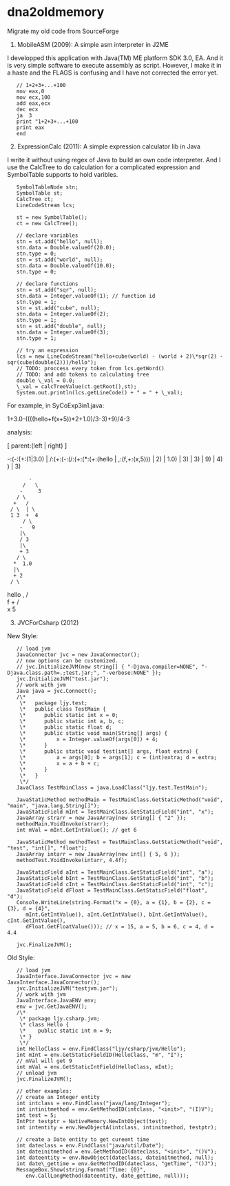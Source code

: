dna2oldmemory
=============

Migrate my old code from SourceForge

1. MobileASM (2009): A simple asm interpreter in J2ME

I developped this application with
Java(TM) ME platform SDK 3.0, EA.
And it is very simple software to
execute assembly as script. However,
I make it in a haste and the FLAGS
is confusing and I have not corrected
the error yet.

```
   // 1+2+3+...+100
   mov eax,0
   mov ecx,100
   add eax,ecx
   dec ecx
   ja  3
   print "1+2+3+...+100
   print eax
   end
```

2. ExpressionCalc (2011): A simple expression calculator lib in Java

I write it without using regex of Java
to build an own code interpreter. And
I use the CalcTree to do calculation
for a complicated expression and SymbolTable
supports to hold varibles.

```
   SymbolTableNode stn;
   SymbolTable st;
   CalcTree ct;
   LineCodeStream lcs;

   st = new SymbolTable();
   ct = new CalcTree();

   // declare variables
   stn = st.add("hello", null);
   stn.data = Double.valueOf(20.0);
   stn.type = 0;
   stn = st.add("world", null);
   stn.data = Double.valueOf(10.0);
   stn.type = 0;

   // declare functions
   stn = st.add("sqr", null);
   stn.data = Integer.valueOf(1); // function id
   stn.type = 1;
   stn = st.add("cube", null);
   stn.data = Integer.valueOf(2);
   stn.type = 1;
   stn = st.add("double", null);
   stn.data = Integer.valueOf(3);
   stn.type = 1;

   // try an expression
   lcs = new LineCodeStream("hello+cube(world) - (world + 2)\*sqr(2) - sqr(cube(double(2)))/hello");
   // TODO: proccess every token from lcs.getWord()
   // TODO: and add tokens to calculating tree
   double \_val = 0.0;
   \_val = calcTreeValue(ct.getRoot(),st);
   System.out.println(lcs.getLineCode() + " = " + \_val);
```

  For example, in SyCoExp3in1.java:

  1+3.0-((((hello+f(x+5))\*2+1.0)/3-3)+9)/4-3

  analysis:

  [ parent:(left | right) ]

  -:(-:(+:(1|3.0) | /:(+:(-:(/:(+:(\*:(+:(hello | ,:(f,+:(x,5))) | 2) | 1.0) | 3) | 3) | 9) | 4) ) | 3)

           -
         /   \
        -     3
       / \
      +   /
     / \  | \
     1 3  +  4
         / \
        -   9
        |\
        / 3
        |\
        + 3
       / \
      *  1.0
      |\
      + 2
     / \
 hello  ,
       / \
      f   +
         / \
        x   5



3. JVCForCsharp (2012)

New Style:

```
   // load jvm
   JavaConnector jvc = new JavaConnector();
   // now options can be customized.
   // jvc.InitializeJVM(new string[] { "-Djava.compiler=NONE", "-Djava.class.path=.;test.jar;", "-verbose:NONE" });
   jvc.InitializeJVM("test.jar");
   // work with jvm
   Java java = jvc.Connect();
   /\*
    \*   package ljy.test;
    \*   public class TestMain {
    \*   	public static int x = 0;
    \*   	public static int a, b, c;
    \*   	public static float d;
    \*   	public static void main(String[] args) {
    \*   		x = Integer.valueOf(args[0]) + 4;
    \*   	}
    \*   	public static void test(int[] args, float extra) {
    \*   		a = args[0]; b = args[1]; c = (int)extra; d = extra;
    \*   		x = a + b + c;
    \*   	}
    \*   }
    \*/
   JavaClass TestMainClass = java.LoadClass("ljy.test.TestMain");

   JavaStaticMethod methodMain = TestMainClass.GetStaticMethod("void", "main", "java.lang.String[]");
   JavaStaticField mInt = TestMainClass.GetStaticField("int", "x");
   JavaArray strarr = new JavaArray(new string[] { "2" });
   methodMain.VoidInvoke(strarr);
   int mVal = mInt.GetIntValue(); // get 6

   JavaStaticMethod methodTest = TestMainClass.GetStaticMethod("void", "test", "int[]", "float");
   JavaArray intarr = new JavaArray(new int[] { 5, 6 });
   methodTest.VoidInvoke(intarr, 4.4f);

   JavaStaticField aInt = TestMainClass.GetStaticField("int", "a");
   JavaStaticField bInt = TestMainClass.GetStaticField("int", "b");
   JavaStaticField cInt = TestMainClass.GetStaticField("int", "c");
   JavaStaticField dFloat = TestMainClass.GetStaticField("float", "d");
   Console.WriteLine(string.Format("x = {0}, a = {1}, b = {2}, c = {3}, d = {4}",
      mInt.GetIntValue(), aInt.GetIntValue(), bInt.GetIntValue(), cInt.GetIntValue(), 
      dFloat.GetFloatValue())); // x = 15, a = 5, b = 6, c = 4, d = 4.4

   jvc.FinalizeJVM();
```

Old Style:

```
   // load jvm
   JavaInterface.JavaConnector jvc = new JavaInterface.JavaConnector();
   jvc.InitializeJVM("testjvm.jar");
   // work with jvm
   JavaInterface.JavaENV env;
   env = jvc.GetJavaENV();
   /\*
    \* package ljy.csharp.jvm;
    \* class Hello {
    \*    public static int m = 9;
    \* }
    \*/
   int HelloClass = env.FindClass("ljy/csharp/jvm/Hello");
   int mInt = env.GetStaticFieldID(HelloClass, "m", "I");
   // mVal will get 9
   int mVal = env.GetStaticIntField(HelloClass, mInt);
   // unload jvm
   jvc.FinalizeJVM();

   // other examples:
   // create an Integer entity
   int intclass = env.FindClass("java/lang/Integer");
   int intinitmethod = env.GetMethodID(intclass, "<init>", "(I)V");
   int test = 5;
   IntPtr testptr = NativeMemory.NewIntObject(test);
   int intentity = env.NewObjectA(intclass, intinitmethod, testptr);

   // create a Date entity to get cureent time
   int dateclass = env.FindClass("java/util/Date");
   int dateinitmethod = env.GetMethodID(dateclass, "<init>", "()V");
   int dateentity = env.NewObject(dateclass, dateinitmethod, null);
   int date\_gettime = env.GetMethodID(dateclass, "getTime", "()J");
   MessageBox.Show(string.Format("Time: {0}", 
      env.CallLongMethod(dateentity, date_gettime, null)));
```

